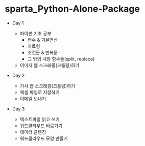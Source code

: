 # sparta_Python-Alone-Package
   
- Day 1   
    - 파이썬 기초 공부   
        - 변수 & 기본연산   
        - 자료형   
        - 조건문 & 반복문   
        - 그 밖의 내장 함수들(split, replace)   
    - 이미지 웹 스크래핑(크롤링)하기   
   
- Day 2   
    - 가사 웹 스크래핑(크롤링)하기   
    - 엑셀 파일로 저장하기   
    - 이메일 보내기   
   
- Day 3   
    - 텍스트파일 읽고 쓰기   
    - 워드클라우드 바로가기   
    - 데이터 클렌징   
    - 워드클라우드 모양 만들기   
   